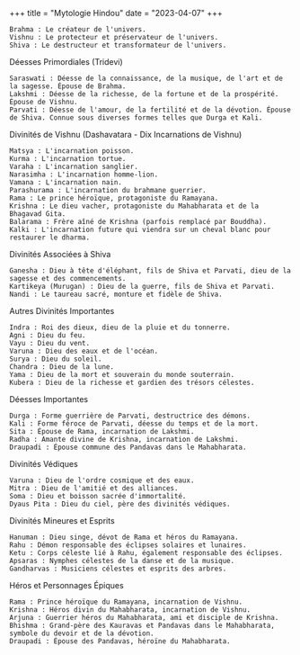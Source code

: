 +++
title = "Mytologie Hindou"
date = "2023-04-07"
+++

    Brahma : Le créateur de l'univers.
    Vishnu : Le protecteur et préservateur de l'univers.
    Shiva : Le destructeur et transformateur de l'univers.

Déesses Primordiales (Tridevi)

    Saraswati : Déesse de la connaissance, de la musique, de l'art et de la sagesse. Épouse de Brahma.
    Lakshmi : Déesse de la richesse, de la fortune et de la prospérité. Épouse de Vishnu.
    Parvati : Déesse de l'amour, de la fertilité et de la dévotion. Épouse de Shiva. Connue sous diverses formes telles que Durga et Kali.

Divinités de Vishnu (Dashavatara - Dix Incarnations de Vishnu)

    Matsya : L'incarnation poisson.
    Kurma : L'incarnation tortue.
    Varaha : L'incarnation sanglier.
    Narasimha : L'incarnation homme-lion.
    Vamana : L'incarnation nain.
    Parashurama : L'incarnation du brahmane guerrier.
    Rama : Le prince héroïque, protagoniste du Ramayana.
    Krishna : Le dieu vacher, protagoniste du Mahabharata et de la Bhagavad Gita.
    Balarama : Frère aîné de Krishna (parfois remplacé par Bouddha).
    Kalki : L'incarnation future qui viendra sur un cheval blanc pour restaurer le dharma.

Divinités Associées à Shiva

    Ganesha : Dieu à tête d'éléphant, fils de Shiva et Parvati, dieu de la sagesse et des commencements.
    Kartikeya (Murugan) : Dieu de la guerre, fils de Shiva et Parvati.
    Nandi : Le taureau sacré, monture et fidèle de Shiva.

Autres Divinités Importantes

    Indra : Roi des dieux, dieu de la pluie et du tonnerre.
    Agni : Dieu du feu.
    Vayu : Dieu du vent.
    Varuna : Dieu des eaux et de l'océan.
    Surya : Dieu du soleil.
    Chandra : Dieu de la lune.
    Yama : Dieu de la mort et souverain du monde souterrain.
    Kubera : Dieu de la richesse et gardien des trésors célestes.

Déesses Importantes

    Durga : Forme guerrière de Parvati, destructrice des démons.
    Kali : Forme féroce de Parvati, déesse du temps et de la mort.
    Sita : Épouse de Rama, incarnation de Lakshmi.
    Radha : Amante divine de Krishna, incarnation de Lakshmi.
    Draupadi : Épouse commune des Pandavas dans le Mahabharata.

Divinités Védiques

    Varuna : Dieu de l'ordre cosmique et des eaux.
    Mitra : Dieu de l'amitié et des alliances.
    Soma : Dieu et boisson sacrée d'immortalité.
    Dyaus Pita : Dieu du ciel, père des divinités védiques.

Divinités Mineures et Esprits

    Hanuman : Dieu singe, dévot de Rama et héros du Ramayana.
    Rahu : Démon responsable des éclipses solaires et lunaires.
    Ketu : Corps céleste lié à Rahu, également responsable des éclipses.
    Apsaras : Nymphes célestes de la danse et de la musique.
    Gandharvas : Musiciens célestes et esprits des arbres.

Héros et Personnages Épiques

    Rama : Prince héroïque du Ramayana, incarnation de Vishnu.
    Krishna : Héros divin du Mahabharata, incarnation de Vishnu.
    Arjuna : Guerrier héros du Mahabharata, ami et disciple de Krishna.
    Bhishma : Grand-père des Kauravas et Pandavas dans le Mahabharata, symbole du devoir et de la dévotion.
    Draupadi : Épouse des Pandavas, héroïne du Mahabharata.
